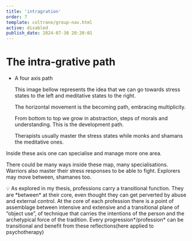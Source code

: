 ```yaml
---
title: 'intragration'
order: 7
template: coltrane/group-nav.html
active: disabled
publish_date: 2024-07-30 20:20:01
---
```

# The intra-grative path

- A four axis path
    
    This image bellow represents the idea that we can go towards stress states to the left and meditative states to the right.
    
    The horizontal movement is the becoming path, embracing multiplicity.
    
    From bottom to top we grow in abstraction, steps of morals and understanding. This is the development path.

    Therapists usually master the stress states while monks and shamans the meditative ones.

Inside these axis one can specialise and manage more one area.

There could be many ways inside these map, many specialisations. Warriors also master their stress responses to be able to fight. Explorers may move between, shamanes too.

<aside>
💡 As explored in my thesis, professions carry a transitional function. They are *between* at their core, even thought they can get perverted by abuse and external control. At the core of each profession there is a point of assemblage between intensive and extensive and a transitional plane of “object use”, of technique that carries the intentions of the person and the archetypical force of the tradition. Every progression*/profession* can be transitional and benefit from these reflections(here applied to psychotherapy)

</aside>
